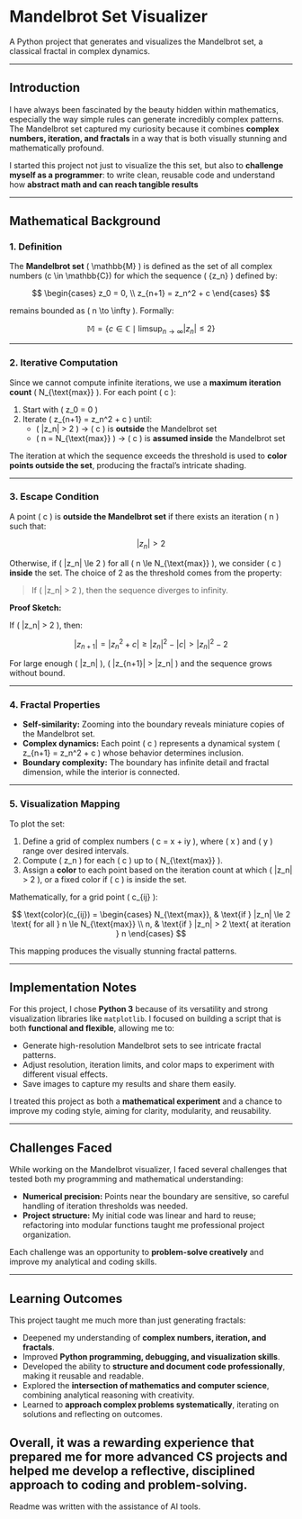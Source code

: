 # Mandelbrot Set Visualizer

A Python project that generates and visualizes the Mandelbrot set, a classical fractal in complex dynamics.

---

## Introduction

I have always been fascinated by the beauty hidden within mathematics, especially the way simple rules can generate incredibly complex patterns. The Mandelbrot set captured my curiosity because it combines **complex numbers, iteration, and fractals** in a way that is both visually stunning and mathematically profound.  

I started this project not just to visualize the this set, but also to **challenge myself as a programmer**: to write clean, reusable code and understand how **abstract math and can reach tangible results**


---

## Mathematical Background

### 1. Definition

The **Mandelbrot set** \( \mathbb{M} \) is defined as the set of all complex numbers \(c \in \mathbb{C}\) for which the sequence \( \{z_n\} \) defined by:

$$
\begin{cases}
z_0 = 0, \\
z_{n+1} = z_n^2 + c
\end{cases}
$$

remains bounded as \( n \to \infty \). Formally:

$$
\mathbb{M} = \{ c \in \mathbb{C} \mid \limsup_{n \to \infty} |z_n| \le 2 \}
$$

---

### 2. Iterative Computation

Since we cannot compute infinite iterations, we use a **maximum iteration count** \( N_{\text{max}} \). For each point \( c \):

1. Start with \( z_0 = 0 \)  
2. Iterate \( z_{n+1} = z_n^2 + c \) until:  
   - \( |z_n| > 2 \) → \( c \) is **outside** the Mandelbrot set  
   - \( n = N_{\text{max}} \) → \( c \) is **assumed inside** the Mandelbrot set  

The iteration at which the sequence exceeds the threshold is used to **color points outside the set**, producing the fractal’s intricate shading.

---

### 3. Escape Condition

A point \( c \) is **outside the Mandelbrot set** if there exists an iteration \( n \) such that:

$$
|z_n| > 2
$$

Otherwise, if \( |z_n| \le 2 \) for all \( n \le N_{\text{max}} \), we consider \( c \) **inside** the set. The choice of 2 as the threshold comes from the property:

> If \( |z_n| > 2 \), then the sequence diverges to infinity.

**Proof Sketch:**  

If \( |z_n| > 2 \), then:

$$
|z_{n+1}| = |z_n^2 + c| \ge |z_n|^2 - |c| > |z_n|^2 - 2
$$

For large enough \( |z_n| \), \( |z_{n+1}| > |z_n| \) and the sequence grows without bound.

---

### 4. Fractal Properties

- **Self-similarity:** Zooming into the boundary reveals miniature copies of the Mandelbrot set.  
- **Complex dynamics:** Each point \( c \) represents a dynamical system \( z_{n+1} = z_n^2 + c \) whose behavior determines inclusion.  
- **Boundary complexity:** The boundary has infinite detail and fractal dimension, while the interior is connected.

---

### 5. Visualization Mapping

To plot the set:

1. Define a grid of complex numbers \( c = x + iy \), where \( x \) and \( y \) range over desired intervals.  
2. Compute \( z_n \) for each \( c \) up to \( N_{\text{max}} \).  
3. Assign a **color** to each point based on the iteration count at which \( |z_n| > 2 \), or a fixed color if \( c \) is inside the set.

Mathematically, for a grid point \( c_{ij} \):

$$
\text{color}(c_{ij}) =
\begin{cases}
N_{\text{max}}, & \text{if } |z_n| \le 2 \text{ for all } n \le N_{\text{max}} \\
n, & \text{if } |z_n| > 2 \text{ at iteration } n
\end{cases}
$$

This mapping produces the visually stunning fractal patterns.

---

## Implementation Notes

For this project, I chose **Python 3** because of its versatility and strong visualization libraries like `matplotlib`. I focused on building a script that is both **functional and flexible**, allowing me to:

- Generate high-resolution Mandelbrot sets to see intricate fractal patterns.  
- Adjust resolution, iteration limits, and color maps to experiment with different visual effects.  
- Save images to capture my results and share them easily.  

I treated this project as both a **mathematical experiment** and a chance to improve my coding style, aiming for clarity, modularity, and reusability.

---

## Challenges Faced

While working on the Mandelbrot visualizer, I faced several challenges that tested both my programming and mathematical understanding:
 
- **Numerical precision:** Points near the boundary are sensitive, so careful handling of iteration thresholds was needed.  
- **Project structure:** My initial code was linear and hard to reuse; refactoring into modular functions taught me professional project organization.

Each challenge was an opportunity to **problem-solve creatively** and improve my analytical and coding skills.

---

## Learning Outcomes

This project taught me much more than just generating fractals:

- Deepened my understanding of **complex numbers, iteration, and fractals**.  
- Improved **Python programming, debugging, and visualization skills**.  
- Developed the ability to **structure and document code professionally**, making it reusable and readable.  
- Explored the **intersection of mathematics and computer science**, combining analytical reasoning with creativity.  
- Learned to **approach complex problems systematically**, iterating on solutions and reflecting on outcomes.

Overall, it was a **rewarding experience** that prepared me for more advanced CS projects and helped me develop a reflective, disciplined approach to coding and problem-solving.
---

Readme was written with the assistance of AI tools.
